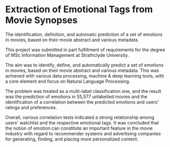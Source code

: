 # Extraction of Emotional Tags from Movie Synopses
The identification, definition, and automatic prediction of a set of emotions in movies, based on their movie abstract and various metadata.

This project was submitted in part fulfillment of requirements for the degree of MSc Information Management at Strathclyde University.

The aim was to identify, define, and automatically predict a set of emotions in movies, based on their movie abstract and various metadata. This was achieved with various data processing, machine & deep learning tools, with a core element and focus on Natural Language Processing.

The problem was treated as a multi-label classification one, and the result was the prediction of emotions in 55,577 unlabelled movies and the identification of a correlation between the predicted emotions and users' ratings and preferences.

Overall, various correlation tests indicated a strong relationship among users' watchlist and the respective emotional tags. It was concluded that the notion of emotion can constitute an important feature in the movie industry with regard to recommender systems and advertising companies for generating, finding, and placing more personalized content.
